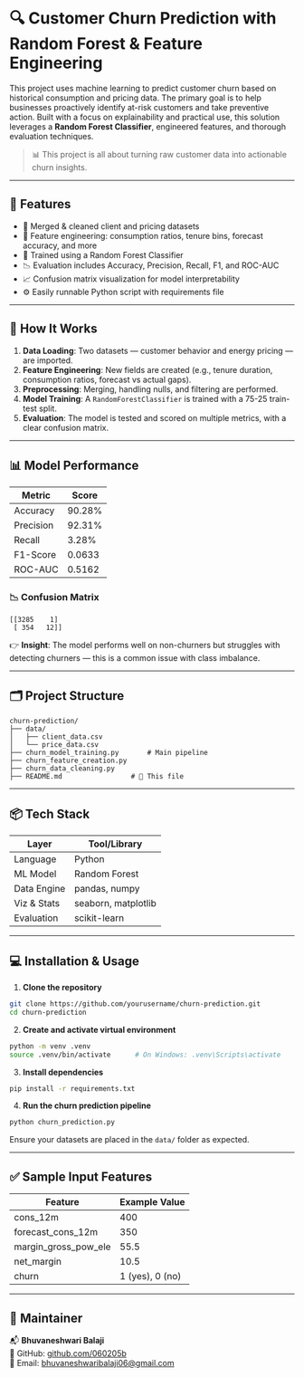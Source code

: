 # 🔍 Customer Churn Prediction with Random Forest & Feature Engineering

This project uses machine learning to predict customer churn based on historical consumption and pricing data. The primary goal is to help businesses proactively identify at-risk customers and take preventive action. Built with a focus on explainability and practical use, this solution leverages a **Random Forest Classifier**, engineered features, and thorough evaluation techniques.

> 📊 This project is all about turning raw customer data into actionable churn insights.

---

## 🚀 Features

- 📂 Merged & cleaned client and pricing datasets  
- 🧠 Feature engineering: consumption ratios, tenure bins, forecast accuracy, and more  
- 🌲 Trained using a Random Forest Classifier  
- 📉 Evaluation includes Accuracy, Precision, Recall, F1, and ROC-AUC  
- 📈 Confusion matrix visualization for model interpretability  
- ⚙️ Easily runnable Python script with requirements file  

---

## 🧠 How It Works

1. **Data Loading**: Two datasets — customer behavior and energy pricing — are imported.  
2. **Feature Engineering**: New fields are created (e.g., tenure duration, consumption ratios, forecast vs actual gaps).  
3. **Preprocessing**: Merging, handling nulls, and filtering are performed.  
4. **Model Training**: A `RandomForestClassifier` is trained with a 75-25 train-test split.  
5. **Evaluation**: The model is tested and scored on multiple metrics, with a clear confusion matrix.  

---

## 📊 Model Performance

| Metric      | Score     |
|-------------|-----------|
| Accuracy    | 90.28%    |
| Precision   | 92.31%    |
| Recall      | 3.28%     |
| F1-Score    | 0.0633    |
| ROC-AUC     | 0.5162    |

### 📉 Confusion Matrix
```
[[3285    1]
 [ 354   12]]
```
👉 **Insight**: The model performs well on non-churners but struggles with detecting churners — this is a common issue with class imbalance.

---

## 🗂️ Project Structure

```
churn-prediction/
├── data/
│   ├── client_data.csv
│   └── price_data.csv
├── churn_model_training.py       # Main pipeline
├── churn_feature_creation.py
├── churn_data_cleaning.py
├── README.md                 # 📘 This file
```

---

## 📦 Tech Stack

| Layer        | Tool/Library       |
|--------------|--------------------|
| Language     | Python             |
| ML Model     | Random Forest      |
| Data Engine  | pandas, numpy      |
| Viz & Stats  | seaborn, matplotlib|
| Evaluation   | scikit-learn       |

---

## 💻 Installation & Usage

1. **Clone the repository**
```bash
git clone https://github.com/yourusername/churn-prediction.git
cd churn-prediction
```

2. **Create and activate virtual environment**
```bash
python -m venv .venv
source .venv/bin/activate      # On Windows: .venv\Scripts\activate
```

3. **Install dependencies**
```bash
pip install -r requirements.txt
```

4. **Run the churn prediction pipeline**
```bash
python churn_prediction.py
```

Ensure your datasets are placed in the `data/` folder as expected.

---

## ✅ Sample Input Features

| Feature                | Example Value     |
|------------------------|-------------------|
| cons_12m               | 400               |
| forecast_cons_12m      | 350               |
| margin_gross_pow_ele   | 55.5              |
| net_margin             | 10.5              |
| churn                  | 1 (yes), 0 (no)   |

---

## 👤 Maintainer

📬 **Bhuvaneshwari Balaji**  
🔗 GitHub: [github.com/060205b](https://github.com/060205b)  
📧 Email: bhuvaneshwaribalaji06@gmail.com
